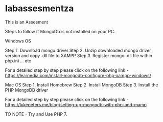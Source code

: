 # labassesmentza
This is an Assesment


Steps to follow if MongoDb is not installed on your PC.

Windows OS

Step 1. Download mongo driver
Step 2. Unzip downloaded mongo driver version and copy .dll file to XAMPP
Step 3. Register mongo .dll file within php.ini ... etc 

For a detailed step by step please click on the following link - https://learnedia.com/install-mongodb-configure-php-xampp-windows/


Mac OS
Step 1. Install Homebrew
Step 2. Install MongoDB
Step 3. Install the PHP MongoDB driver


For a detailed step by step please click on the following link  -  https://lukepeters.me/blog/setting-up-mongodb-with-php-and-mamp



TO NOTE - Try and Use PHP 7.

